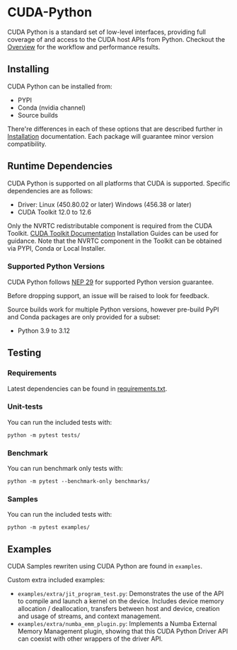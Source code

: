# CUDA-Python

CUDA Python is a standard set of low-level interfaces, providing full coverage of and access to the CUDA host APIs from Python. Checkout the [Overview](https://nvidia.github.io/cuda-python/overview.html) for the workflow and performance results.

## Installing

CUDA Python can be installed from:

* PYPI
* Conda (nvidia channel)
* Source builds

There're differences in each of these options that are described further in [Installation](https://nvidia.github.io/cuda-python/install.html) documentation. Each package will guarantee minor version compatibility.

## Runtime Dependencies

CUDA Python is supported on all platforms that CUDA is supported. Specific dependencies are as follows:

* Driver: Linux (450.80.02 or later) Windows (456.38 or later)
* CUDA Toolkit 12.0 to 12.6

Only the NVRTC redistributable component is required from the CUDA Toolkit. [CUDA Toolkit Documentation](https://docs.nvidia.com/cuda/index.html) Installation Guides can be used for guidance. Note that the NVRTC component in the Toolkit can be obtained via PYPI, Conda or Local Installer.

### Supported Python Versions

CUDA Python follows [NEP 29](https://numpy.org/neps/nep-0029-deprecation_policy.html) for supported Python version guarantee.

Before dropping support, an issue will be raised to look for feedback.

Source builds work for multiple Python versions, however pre-build PyPI and Conda packages are only provided for a subset:

* Python 3.9 to 3.12

## Testing

### Requirements

Latest dependencies can be found in [requirements.txt](https://github.com/NVIDIA/cuda-python/blob/main/requirements.txt).

### Unit-tests

You can run the included tests with:

```
python -m pytest tests/
```

### Benchmark

You can run benchmark only tests with:

```
python -m pytest --benchmark-only benchmarks/
```

### Samples

You can run the included tests with:

```
python -m pytest examples/
```

## Examples

CUDA Samples rewriten using CUDA Python are found in `examples`.

Custom extra included examples:

- `examples/extra/jit_program_test.py`: Demonstrates the use of the API to compile and
  launch a kernel on the device. Includes device memory allocation /
  deallocation, transfers between host and device, creation and usage of
  streams, and context management.
- `examples/extra/numba_emm_plugin.py`: Implements a Numba External Memory Management
  plugin, showing that this CUDA Python Driver API can coexist with other
  wrappers of the driver API.
